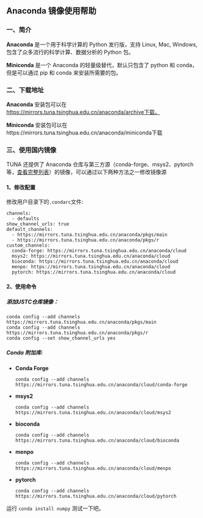 

## Anaconda 镜像使用帮助

### 一、简介

**Anaconda** 是一个用于科学计算的 Python 发行版，支持 Linux, Mac, Windows, 包含了众多流行的科学计算、数据分析的 Python 包。

**Miniconda** 是一个 Anaconda 的轻量级替代，默认只包含了 python 和 conda，但是可以通过 pip 和 conda 来安装所需要的包。



### 二、下载地址

**Anaconda** 安装包可以在 https://mirrors.tuna.tsinghua.edu.cn/anaconda/archive下载。

**Miniconda** 安装包可以在https://mirrors.tuna.tsinghua.edu.cn/anaconda/miniconda下载



### 三、使用国内镜像

TUNA 还提供了 Anaconda 仓库与第三方源（conda-forge、msys2、pytorch等，[查看完整列表](https://mirrors.tuna.tsinghua.edu.cn/anaconda/cloud/)）的镜像，可以通过以下两种方法之一修改镜像源



#### 1、修改配置

修改用户目录下的`.condarc`文件:

```
channels:
  - defaults
show_channel_urls: true
default_channels:
  - https://mirrors.tuna.tsinghua.edu.cn/anaconda/pkgs/main
  - https://mirrors.tuna.tsinghua.edu.cn/anaconda/pkgs/r
custom_channels:
  conda-forge: https://mirrors.tuna.tsinghua.edu.cn/anaconda/cloud
  msys2: https://mirrors.tuna.tsinghua.edu.cn/anaconda/cloud
  bioconda: https://mirrors.tuna.tsinghua.edu.cn/anaconda/cloud
  menpo: https://mirrors.tuna.tsinghua.edu.cn/anaconda/cloud
  pytorch: https://mirrors.tuna.tsinghua.edu.cn/anaconda/cloud
```





#### 2、使用命令

##### 添加USTC仓库镜像：

```
conda config --add channels https://mirrors.tuna.tsinghua.edu.cn/anaconda/pkgs/main
conda config --add channels https://mirrors.tuna.tsinghua.edu.cn/anaconda/pkgs/r
conda config --set show_channel_urls yes
```

##### Conda 附加库:

- **Conda Forge**

  ```
  conda config --add channels https://mirrors.tuna.tsinghua.edu.cn/anaconda/cloud/conda-forge
  ```

- **msys2**

  ```
  conda config --add channels https://mirrors.tuna.tsinghua.edu.cn/anaconda/cloud/msys2
  ```

- **bioconda**

  ```
  conda config --add channels https://mirrors.tuna.tsinghua.edu.cn/anaconda/cloud/bioconda
  ```

- **menpo**

  ```
  conda config --add channels https://mirrors.tuna.tsinghua.edu.cn/anaconda/cloud/menpo
  ```

- **pytorch**

  ```
  conda config --add channels https://mirrors.tuna.tsinghua.edu.cn/anaconda/cloud/pytorch
  ```

  



运行 `conda install numpy` 测试一下吧。

